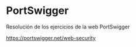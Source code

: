 # PortSwigger
Resolución de los ejercicios de la web PortSwigger

https://portswigger.net/web-security

